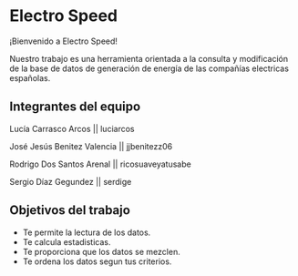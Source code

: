 # Electro Speed
¡Bienvenido a Electro Speed!

Nuestro trabajo es una herramienta orientada 
a la consulta y modificación de la base de datos 
de generación de energía de las compañías electricas españolas.

## Integrantes del equipo

Lucía Carrasco Arcos        || luciarcos

José Jesús Benitez Valencia || jjbenitezz06

Rodrigo Dos Santos Arenal   || ricosuaveyatusabe

Sergio Díaz Gegundez        || serdige 

## Objetivos del trabajo

- Te permite la lectura de los datos.
- Te calcula estadisticas.
- Te proporciona que los datos se mezclen.
- Te ordena los datos segun tus criterios.
